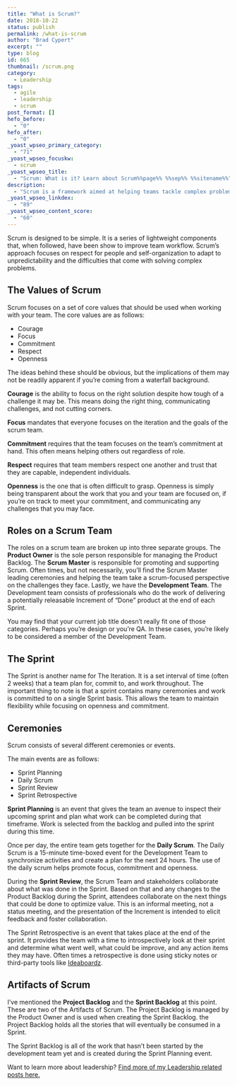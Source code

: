```yaml
---
title: "What is Scrum?"
date: 2018-10-22
status: publish
permalink: /what-is-scrum
author: "Brad Cypert"
excerpt: ""
type: blog
id: 665
thumbnail: /scrum.png
category:
  - Leadership
tags:
  - agile
  - leadership
  - scrum
post_format: []
hefo_before:
  - "0"
hefo_after:
  - "0"
_yoast_wpseo_primary_category:
  - "71"
_yoast_wpseo_focuskw:
  - scrum
_yoast_wpseo_title:
  - "Scrum: What is it? Learn about Scrum%%page%% %%sep%% %%sitename%%"
description:
  - "Scrum is a framework aimed at helping teams tackle complex problems while creatively delivering high value products. Learn to use scrum to help your team succeed."
_yoast_wpseo_linkdex:
  - "89"
_yoast_wpseo_content_score:
  - "60"
---
```


Scrum is designed to be simple. It is a series of lightweight components that, when followed, have been show to improve team workflow. Scrum’s approach focuses on respect for people and self-organization to adapt to unpredictability and the difficulties that come with solving complex problems.

## The Values of Scrum

Scrum focuses on a set of core values that should be used when working with your team. The core values are as follows:

- Courage
- Focus
- Commitment
- Respect
- Openness

The ideas behind these should be obvious, but the implications of them may not be readily apparent if you’re coming from a waterfall background.

**Courage** is the ability to focus on the right solution despite how tough of a challenge it may be. This means doing the right thing, communicating challenges, and not cutting corners.

**Focus** mandates that everyone focuses on the iteration and the goals of the scrum team.

**Commitment** requires that the team focuses on the team’s commitment at hand. This often means helping others out regardless of role.

**Respect** requires that team members respect one another and trust that they are capable, independent individuals.

**Openness** is the one that is often difficult to grasp. Openness is simply being transparent about the work that you and your team are focused on, if you’re on track to meet your commitment, and communicating any challenges that you may face.

## Roles on a Scrum Team

The roles on a scrum team are broken up into three separate groups. The **Product Owner** is the sole person responsible for managing the Product Backlog. The **Scrum Master** is responsible for promoting and supporting Scrum. Often times, but not necessarily, you’ll find the Scrum Master leading ceremonies and helping the team take a scrum-focused perspective on the challenges they face. Lastly, we have the **Development Team**. The Development team consists of professionals who do the work of delivering a potentially releasable Increment of “Done” product at the end of each Sprint.

You may find that your current job title doesn’t really fit one of those categories. Perhaps you’re design or you’re QA. In these cases, you’re likely to be considered a member of the Development Team.

## The Sprint

The Sprint is another name for The Iteration. It is a set interval of time (often 2 weeks) that a team plan for, commit to, and work throughout. The important thing to note is that a sprint contains many ceremonies and work is committed to on a single Sprint basis. This allows the team to maintain flexibility while focusing on openness and commitment.

## Ceremonies

Scrum consists of several different ceremonies or events.

The main events are as follows:

- Sprint Planning
- Daily Scrum
- Sprint Review
- Sprint Retrospective

**Sprint Planning** is an event that gives the team an avenue to inspect their upcoming sprint and plan what work can be completed during that timeframe. Work is selected from the backlog and pulled into the sprint during this time.

Once per day, the entire team gets together for the **Daily Scrum**. The Daily Scrum is a 15-minute time-boxed event for the Development Team to synchronize activities and create a plan for the next 24 hours. The use of the daily scrum helps promote focus, commitment and openness.

During the **Sprint Review**, the Scrum Team and stakeholders collaborate about what was done in the Sprint. Based on that and any changes to the Product Backlog during the Sprint, attendees collaborate on the next things that could be done to optimize value. This is an informal meeting, not a status meeting, and the presentation of the Increment is intended to elicit feedback and foster collaboration.

The Sprint Retrospective is an event that takes place at the end of the sprint. It provides the team with a time to introspectively look at their sprint and determine what went well, what could be improve, and any action items they may have. Often times a retrospective is done using sticky notes or third-party tools like [Ideaboardz](http://www.ideaboardz.com/).

## Artifacts of Scrum

I’ve mentioned the **Project Backlog** and the **Sprint Backlog** at this point. These are two of the Artifacts of Scrum. The Project Backlog is managed by the Product Owner and is used when creating the Sprint Backlog. the Project Backlog holds all the stories that will eventually be consumed in a Sprint.

The Sprint Backlog is all of the work that hasn’t been started by the development team yet and is created during the Sprint Planning event.

Want to learn more about leadership? [Find more of my Leadership related posts here.](http://www.bradcypert.com/category/leadership/)
